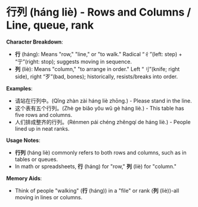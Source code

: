 # **行列 (háng liè) - Rows and Columns / Line, queue, rank**

**Character Breakdown**:  
- **行** (háng): Means "row," "line," or "to walk." Radical “彳”(left: step) + “亍”(right: stop); suggests moving in sequence.  
- **列** (liè): Means "column," "to arrange in order." Left “刂”(knife; right side), right “歹”(bad, bones); historically, resists/breaks into order.

**Examples**:  
- 请站在行列中。(Qǐng zhàn zài háng liè zhōng.) - Please stand in the line.  
- 这个表有五个行列。(Zhè ge biǎo yǒu wǔ gè háng liè.) - This table has five rows and columns.  
- 人们排成整齐的行列。(Rénmen pái chéng zhěngqí de háng liè.) - People lined up in neat ranks.

**Usage Notes**:  
- **行列** (háng liè) commonly refers to both rows and columns, such as in tables or queues.  
- In math or spreadsheets, **行** (háng) for "row," **列** (liè) for "column."

**Memory Aids**:  
- Think of people "walking" (**行** (háng)) in a "file" or rank (**列** (liè))-all moving in lines or columns.